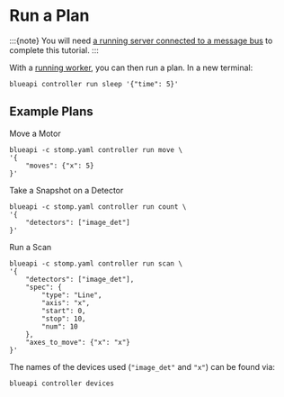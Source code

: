 # Run a Plan

:::{note}
You will need [a running server connected to a message bus](./run-bus.md) to complete this tutorial.
:::

With a [running worker](./quickstart.md), you can then run a plan. In a new terminal:

```
blueapi controller run sleep '{"time": 5}'
```

## Example Plans

Move a Motor

```
blueapi -c stomp.yaml controller run move \
'{
    "moves": {"x": 5}
}'
```

Take a Snapshot on a Detector

```
blueapi -c stomp.yaml controller run count \
'{
    "detectors": ["image_det"]
}'
```

Run a Scan

```
blueapi -c stomp.yaml controller run scan \
'{
    "detectors": ["image_det"], 
    "spec": {
        "type": "Line", 
        "axis": "x", 
        "start": 0, 
        "stop": 10, 
        "num": 10
    }, 
    "axes_to_move": {"x": "x"}
}'
```

The names of the devices used (`"image_det"` and `"x"`) can be found via:

```
blueapi controller devices
```
